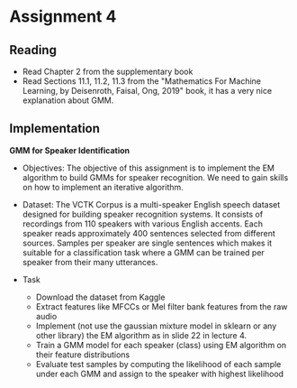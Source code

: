 # Assignment 4

## Reading 

- Read Chapter 2 from the supplementary book 
- Read Sections 11.1, 11.2, 11.3 from the "Mathematics For Machine Learning, by Deisenroth, Faisal, Ong, 2019" book, it has a very nice explanation about GMM.

## Implementation 

**GMM for Speaker Identification**

- Objectives:
  The objective of this assignment is to implement the EM algorithm to build GMMs for speaker recognition. We need to gain skills on how to implement an iterative algorithm. 

- Dataset:
The VCTK Corpus is a multi-speaker English speech dataset designed for building speaker recognition systems. It consists of recordings from 110 speakers with various English accents. Each speaker reads approximately 400 sentences selected from different sources. Samples per speaker are single sentences which makes it suitable for a classification task where a GMM can be trained per speaker from their many utterances.

- Task
  - Download the dataset from Kaggle 
  - Extract features like MFCCs or Mel filter bank features from the raw audio
  - Implement (not use the gaussian mixture model in sklearn or any other library) the EM algorithm as in slide 22 in lecture 4. 
  - Train a GMM model for each speaker (class) using EM algorithm on their feature distributions 
  - Evaluate test samples by computing the likelihood of each sample under each GMM and assign to the speaker with highest likelihood